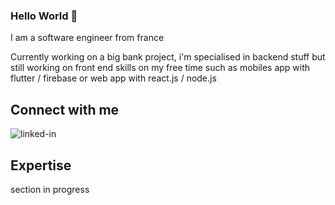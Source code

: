 ### Hello World 👋
I am a software engineer from france

Currently working on a big bank project, i'm specialised in backend stuff but still working on front end skills on my free time such as mobiles app with flutter / firebase or web app with react.js / node.js
<br>

## Connect with me
[<img align="left" alt="linked-in" src="https://img.shields.io/badge/linkedin-%230077B5.svg?&style=for-the-badge&logo=linkedin&logoColor=white" />](https://www.linkedin.com/in/benjamin-latger/)
<br>
## Expertise
section in progress
<br>
